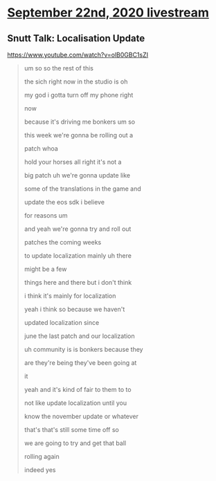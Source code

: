 # [September 22nd, 2020 livestream](../2020-09-22.md)
## Snutt Talk: Localisation Update
https://www.youtube.com/watch?v=olB0GBC1sZI
> um so so the rest of this
> 
> the sich right now in the studio is oh
> 
> my god i gotta turn off my phone right
> 
> now
> 
> because it's driving me bonkers um so
> 
> this week we're gonna be rolling out a
> 
> patch whoa
> 
> hold your horses all right it's not a
> 
> big patch uh we're gonna update like
> 
> some of the translations in the game and
> 
> update the eos sdk i believe
> 
> for reasons um
> 
> and yeah we're gonna try and roll out
> 
> patches the coming weeks
> 
> to update localization mainly uh there
> 
> might be a few
> 
> things here and there but i don't think
> 
> i think it's mainly for localization
> 
> yeah i think so because we haven't
> 
> updated localization since
> 
> june the last patch and our localization
> 
> uh community is is bonkers because they
> 
> are they're being they've been going at
> 
> it
> 
> yeah and it's kind of fair to them to to
> 
> not like update localization until you
> 
> know the november update or whatever
> 
> that's that's still some time off so
> 
> we are going to try and get that ball
> 
> rolling again
> 
> indeed yes
> 
